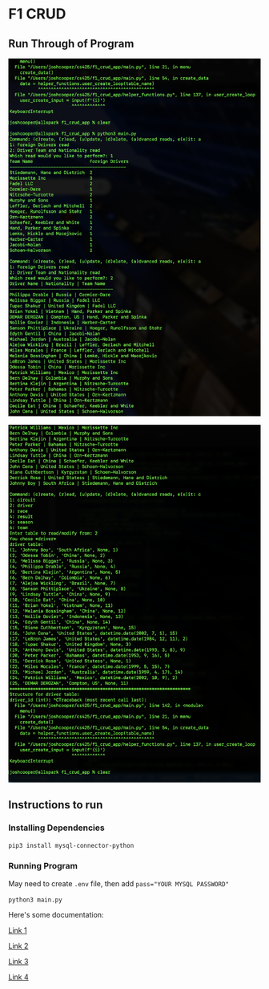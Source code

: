 # F1 CRUD

## Run Through of Program

[![Basic CRUD Operations](./preview.png)](./cs425_f1_crud_basic.mp4)

[![Advanced Functions](./preview2.png)](./cs425_f1_crud_advanced_reads.mp4)

## Instructions to run

### Installing Dependencies

`pip3 install mysql-connector-python`

### Running Program

May need to create `.env` file, then add `pass="YOUR MYSQL PASSWORD"`

`python3 main.py`

Here's some documentation:

[Link 1](https://pythonroadmap.com/blog/crud-mysql-connector-python#inserting-data-with-mysql-python)

[Link 2](https://www.geeksforgeeks.org/crud-operation-in-python-using-mysql/)

[Link 3](https://dev.mysql.com/doc/connector-python/en/connector-python-example-cursor-transaction.html)

[Link 4](https://pythontic.com/database/mysql/describe)

